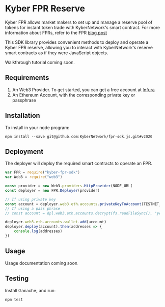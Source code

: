 # Kyber FPR Reserve

Kyber FPR allows market makers to set up and manage a reserve pool of tokens for instant token trade with KyberNetwork's smart contract. For more information about FPRs, refer to the FPR [blog post](https://blog.kyber.network/kyber-fed-price-reserve-fpr-on-chain-market-making-for-professionals-7fea29ceac6c)

This SDK library provides convenient methods to deploy and operate a Kyber FPR reserve, allowing you to interact with KyberNetwork's reserve smart contracts as if they were JavaScript objects. 

Walkthrough tutorial coming soon.

## Requirements

1. An Web3 Provider. To get started, you can get a free account at [Infura](https://infura.io)
2. An Ethereum Account, with the corresponding private key or passphrase

## Installation

To install in your node program:

`npm install --save git@github.com:KyberNetwork/fpr-sdk.js.git#v2020`

## Deployment 

The deployer will deploy the required smart contracts to operate an FPR.

```js
var FPR = require("kyber-fpr-sdk")
var Web3 = require("web3")

const provider = new Web3.providers.HttpProvider(NODE_URL)
const deployer = new FPR.Deployer(provider)

// If using private key
const account = deployer.web3.eth.accounts.privateKeyToAccount(TESTNET_PRIVATE_KEY)
// If using a pass phrase
// const account = dpl.web3.eth.accounts.decrypt(fs.readFileSync(), "your-keystore-passphrase");

deployer.web3.eth.accounts.wallet.add(account)
deployer.deploy(account).then(addresses => {
    console.log(addresses) 
})
```

## Usage 

Usage documentation coming soon.

## Testing

Install Ganache, and run:

`npm test`